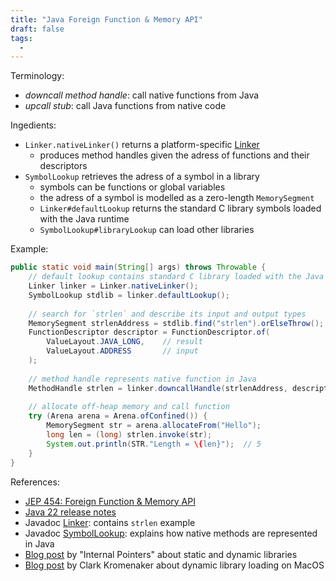 ```yaml
---
title: "Java Foreign Function & Memory API"
draft: false
tags:
  - 
---
```

Terminology:
* *downcall method handle*: call native functions from Java
* *upcall stub*: call Java functions from native code

Ingedients:
* `Linker.nativeLinker()` returns a platform-specific [Linker](https://docs.oracle.com/en%2Fjava%2Fjavase%2F22%2Fdocs%2Fapi%2F%2F/java.base/java/lang/foreign/Linker.html)
	* produces method handles given the adress of functions and their descriptors
* `SymbolLookup` retrieves the adress of a symbol in a library
	* symbols can be functions or global variables
	* the adress of a symbol is modelled as a zero-length `MemorySegment`
	* `Linker#defaultLookup` returns the standard C library symbols loaded with the Java runtime
	* `SymbolLookup#libraryLookup` can load other libraries

Example:
```java
public static void main(String[] args) throws Throwable {  
    // default lookup contains standard C library loaded with the Java runtime
    Linker linker = Linker.nativeLinker();  
    SymbolLookup stdlib = linker.defaultLookup();  
  
    // search for `strlen` and describe its input and output types  
    MemorySegment strlenAddress = stdlib.find("strlen").orElseThrow();  
    FunctionDescriptor descriptor = FunctionDescriptor.of(  
        ValueLayout.JAVA_LONG,    // result
        ValueLayout.ADDRESS       // input
    );  
  
    // method handle represents native function in Java  
    MethodHandle strlen = linker.downcallHandle(strlenAddress, descriptor);  
  
    // allocate off-heap memory and call function  
    try (Arena arena = Arena.ofConfined()) {  
        MemorySegment str = arena.allocateFrom("Hello");  
        long len = (long) strlen.invoke(str);  
        System.out.println(STR."Length = \{len}");  // 5
    }  
}
```


References:
* [JEP 454: Foreign Function & Memory API](https://openjdk.org/jeps/454)  
* [Java 22 release notes](https://docs.oracle.com/en/java/javase/22/core/foreign-function-and-memory-api.html)
* Javadoc [Linker](https://docs.oracle.com/en%2Fjava%2Fjavase%2F22%2Fdocs%2Fapi%2F%2F/java.base/java/lang/foreign/Linker.html):  contains `strlen` example  
* Javadoc [SymbolLookup](https://docs.oracle.com/en/java/javase/22/docs/api/java.base/java/lang/foreign/SymbolLookup.html):  explains how native methods are represented in Java
* [Blog post](https://internalpointers.com/post/journey-across-static-dynamic-libraries) by "Internal Pointers" about static and dynamic libraries
* [Blog post](http://clarkkromenaker.com/post/library-dynamic-loading-mac/) by Clark Kromenaker about dynamic library loading on MacOS

